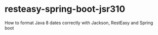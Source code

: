 # resteasy-spring-boot-jsr310
How to format Java 8 dates correctly with Jackson, RestEasy and Spring boot
